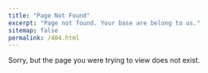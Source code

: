 ```yaml
---
title: "Page Not Found"
excerpt: "Page not found. Your base are belong to us."
sitemap: false
permalink: /404.html
---
```


Sorry, but the page you were trying to view does not exist.